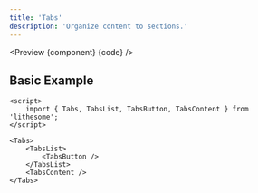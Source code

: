 ```yaml
---
title: 'Tabs'
description: 'Organize content to sections.'
---
```


<script>
	import {ComponentAPI, Preview} from '$site/index.ts';
	import {api, component, code} from '$ref/tabs';
</script>

<Preview {component} {code} />

## Basic Example

```svelte
<script>
	import { Tabs, TabsList, TabsButton, TabsContent } from 'lithesome';
</script>

<Tabs>
	<TabsList>
		<TabsButton />
	</TabsList>
	<TabsContent />
</Tabs>
```

<ComponentAPI data={api} />
